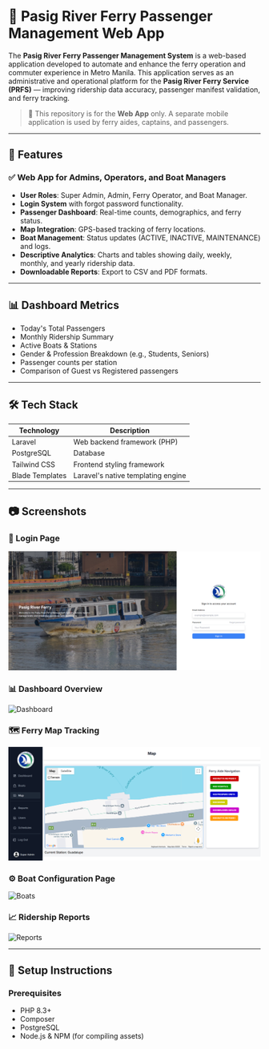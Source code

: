 # 🚢 Pasig River Ferry Passenger Management Web App

The **Pasig River Ferry Passenger Management System** is a web-based application developed to automate and enhance the ferry operation and commuter experience in Metro Manila. This application serves as an administrative and operational platform for the **Pasig River Ferry Service (PRFS)** — improving ridership data accuracy, passenger manifest validation, and ferry tracking.

> 📱 This repository is for the **Web App** only. A separate mobile application is used by ferry aides, captains, and passengers.

---

## 🧰 Features

### ✅ Web App for Admins, Operators, and Boat Managers
- **User Roles**: Super Admin, Admin, Ferry Operator, and Boat Manager.
- **Login System** with forgot password functionality.
- **Passenger Dashboard**: Real-time counts, demographics, and ferry status.
- **Map Integration**: GPS-based tracking of ferry locations.
- **Boat Management**: Status updates (ACTIVE, INACTIVE, MAINTENANCE) and logs.
- **Descriptive Analytics**: Charts and tables showing daily, weekly, monthly, and yearly ridership data.
- **Downloadable Reports**: Export to CSV and PDF formats.

---

## 📊 Dashboard Metrics

- Today's Total Passengers
- Monthly Ridership Summary
- Active Boats & Stations
- Gender & Profession Breakdown (e.g., Students, Seniors)
- Passenger counts per station
- Comparison of Guest vs Registered passengers

---

## 🛠️ Tech Stack

| Technology      | Description                      |
|----------------|----------------------------------|
| Laravel         | Web backend framework (PHP)      |
| PostgreSQL      | Database                         |
| Tailwind CSS    | Frontend styling framework       |
| Blade Templates | Laravel's native templating engine |

---

## 📷 Screenshots

### 🔐 Login Page
![Login Page](screenshots/login.png)

### 📊 Dashboard Overview
![Dashboard](screenshots/dashboard.png)

### 🗺️ Ferry Map Tracking
![Map](screenshots/map.png)

### ⚙️ Boat Configuration Page
![Boats](screenshots/boats.png)

### 📈 Ridership Reports
![Reports](screenshots/reports.png)

---

## 🚀 Setup Instructions

### Prerequisites
- PHP 8.3+
- Composer
- PostgreSQL
- Node.js & NPM (for compiling assets)
